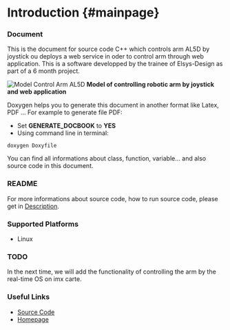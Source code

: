Introduction                         {#mainpage}
============
### Document
This is the document for source code C++ which controls arm AL5D by joystick ou deploys a web service in oder to control arm through web application. This is a software developped by the trainee of Elsys-Design as part of a 6 month project.

![Model Control Arm AL5D](../../../client/public/img/model.png)
**Model of controlling robotic arm by joystick and web application**

Doxygen helps you to generate this document in another format like Latex, PDF ... For example to generate file PDF:
  - Set **GENERATE_DOCBOOK** to **YES**
  - Using command line in terminal:
  ```
  doxygen Doxyfile
  ```

You can find all informations about class, function, variable... and also source code in this document.

### README
For more informations about source code, how to run source code, please get in [Description](./md__home_minhthuc__desktop_work-space_control-arm_control-arm-_s_d_l__r_e_a_d_m_e.html).

### Supported Platforms
  - Linux

### TODO
In the next time, we will add the functionality of controlling the arm by the real-time OS on imx carte.

### Useful Links
  - [Source Code](https://github.com/minhthuc2502/control-arm-SDL)
  - [Homepage](https://www.elsys-design.com/fr/)